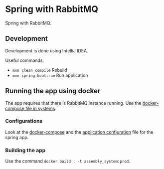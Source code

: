 # Spring with RabbitMQ 
Spring with RabbitMQ.

## Development
Development is done using IntelliJ IDEA.

Useful commands:
* `mvn clean compile` Rebuild
* `mvn spring-boot:run` Run application

## Running the app using docker
The app requires that there is RabbitMQ instance running. Use the [docker-compose file in systems](../docker-compose.yaml).

### Configurations
Look at the [docker-compose](./docker-compose.yml) and the [application confiuration](./src/main/resources/application.properties) file for the spring app.

### Building the app
Use the command `docker build . -t assembly_system:prod`.
